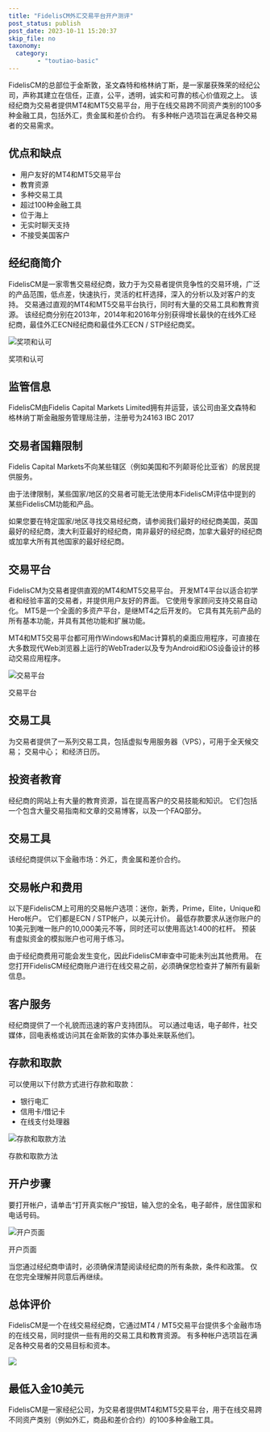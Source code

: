 ```yaml
---
title: "FidelisCM外汇交易平台开户测评"
post_status: publish
post_date: 2023-10-11 15:20:37
skip_file: no
taxonomy:
  category:
        - "toutiao-basic"
---
```


FidelisCM的总部位于金斯敦，圣文森特和格林纳丁斯，是一家屡获殊荣的经纪公司，声称其建立在信任，正直，公平，透明，诚实和可靠的核心价值观之上。 该经纪商为交易者提供MT4和MT5交易平台，用于在线交易跨不同资产类别的100多种金融工具，包括外汇，贵金属和差价合约。 有多种帐户选项旨在满足各种交易者的交易需求。

## 优点和缺点

- 用户友好的MT4和MT5交易平台
- 教育资源
- 多种交易工具
- 超过100种金融工具
- 位于海上
- 无实时聊天支持
- 不接受美国客户

## 经纪商简介

FidelisCM是一家零售交易经纪商，致力于为交易者提供竞争性的交易环境，广泛的产品范围，低点差，快速执行，灵活的杠杆选择，深入的分析以及对客户的支持。 交易通过直观的MT4和MT5交易平台执行，同时有大量的交易工具和教育资源。 该经纪商分别在2013年，2014年和2016年分别获得增长最快的在线外汇经纪商，最佳外汇ECN经纪商和最佳外汇ECN / STP经纪商奖。

![奖项和认可](https://cdn.fendou.la/funstoutiao/2020/12/FidelisCM-Review-Awards-and-Recognitions.jpg "奖项和认可")

奖项和认可

## 监管信息

FidelisCM由Fidelis Capital Markets Limited拥有并运营，该公司由圣文森特和格林纳丁斯金融服务管理局注册，注册号为24163 IBC 2017

## 交易者国籍限制

Fidelis Capital Markets不向某些辖区（例如美国和不列颠哥伦比亚省）的居民提供服务。

由于法律限制，某些国家/地区的交易者可能无法使用本FidelisCM评估中提到的某些FidelisCM功能和产品。

如果您要在特定国家/地区寻找交易经纪商，请参阅我们最好的经纪商美国，英国最好的经纪商，澳大利亚最好的经纪商，南非最好的经纪商，加拿大最好的经纪商或加拿大所有其他国家的最好经纪商。

## 交易平台

FidelisCM为交易者提供直观的MT4和MT5交易平台。 开发MT4平台以适合初学者和经验丰富的交易者，并提供用户友好的界面。 它使用专家顾问支持交易自动化。 MT5是一个全面的多资产平台，是继MT4之后开发的。 它具有其先前产品的所有基本功能，并具有其他功能和扩展功能。

MT4和MT5交易平台都可用作Windows和Mac计算机的桌面应用程序，可直接在大多数现代Web浏览器上运行的WebTrader以及专为Android和iOS设备设计的移动交易应用程序。

![交易平台](https://cdn.fendou.la/funstoutiao/2020/12/FidelisCM-Trading-Platform-1024x841.jpg "交易平台")

交易平台

## 交易工具

为交易者提供了一系列交易工具，包括虚拟专用服务器（VPS），可用于全天候交易； 交易中心； 和经济日历。

## 投资者教育

经纪商的网站上有大量的教育资源，旨在提高客户的交易技能和知识。 它们包括一个包含大量交易指南和文章的交易博客，以及一个FAQ部分。

## 交易工具

该经纪商提供以下金融市场：外汇，贵金属和差价合约。

## 交易帐户和费用

以下是FidelisCM上可用的交易帐户选项：迷你，新秀，Prime，Elite，Unique和Hero帐户。 它们都是ECN / STP帐户，以美元计价。 最低存款要求从迷你账户的10美元到唯一账户的10,000美元不等，同时还可以使用高达1:400的杠杆。 预装有虚拟资金的模拟账户也可用于练习。

由于经纪商费用可能会发生变化，因此FidelisCM审查中可能未列出其他费用。 在您打开FidelisCM经纪商账户进行在线交易之前，必须确保您检查并了解所有最新信息。

## 客户服务

经纪商提供了一个礼貌而迅速的客户支持团队。 可以通过电话，电子邮件，社交媒体，回电表格或访问其在金斯敦的实体办事处来联系他们。

## 存款和取款

可以使用以下付款方式进行存款和取款：

- 银行电汇
- 信用卡/借记卡
- 在线支付处理器

![存款和取款方法](https://cdn.fendou.la/funstoutiao/2020/12/FidelisCM-Review-Deposit-and-Withdrawal-Methods-1024x129.jpg "存款和取款方法")

存款和取款方法

## 开户步骤

要打开帐户，请单击“打开真实帐户”按钮，输入您的全名，电子邮件，居住国家和电话号码。

![开户页面](https://cdn.fendou.la/funstoutiao/2020/12/FidelisCM-Review-Account-Opening-Page.jpg "开户页面")

开户页面

当您通过经纪商申请时，必须确保清楚阅读经纪商的所有条款，条件和政策。 仅在您完全理解并同意后再继续。

## 总体评价

FidelisCM是一个在线交易经纪商，它通过MT4 / MT5交易平台提供多个金融市场的在线交易，同时提供一些有用的交易工具和教育资源。 有多种帐户选项旨在满足各种交易者的交易目标和资本。

![](https://cdn.fendou.la/funstoutiao/2020/12/FidelisCM-Logo.png)

## 最低入金10美元

FidelisCM是一家经纪公司，为交易者提供MT4和MT5交易平台，用于在线交易跨不同资产类别（例如外汇，商品和差价合约）的100多种金融工具。
